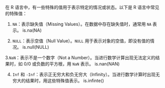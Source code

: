 在 R 语言中，有一些特殊的值用于表示特定的情况或状态。以下是 R 语言中常见的特殊值：

1. `NA`：表示缺失值（Missing Values）。在数据中存在缺失值时，通常用 `NA` 表示。
is.na(NA)

2. `NULL`：表示空值（Null Value）。`NULL` 用于表示对象的空值，即没有值的情况。
is.null(NULL)

3.`NaN`：表示不是一个数字（Not a Number）。当进行数学计算出现无法定义的结果时，如 0/0 或负数的平方根，用 `NaN` 表示。
is.nan(NAN)

4. `Inf` 和 `-Inf`：表示正无穷大和负无穷大（Infinity）。当进行数学计算时出现无穷大的结果时，用这些特殊值表示。
is.infinte()
